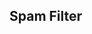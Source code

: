 <link rel="stylesheet" href="https://cdnjs.cloudflare.com/ajax/libs/font-awesome/6.5.2/css/all.min.css" />

## Spam Filter [<i class="fa-solid fa-arrow-up-right-from-square"></i>](https://spam13byharsh.streamlit.app/)
